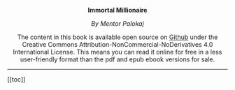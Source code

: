 <div style="text-align: center;">

**Immortal Millionaire**

*By Mentor Palokaj*

The content in this book is available open source on [Github](https://github.com/actuallymentor/immortal-millionaire/) under the Creative Commons Attribution-NonCommercial-NoDerivatives 4.0 International License. This means you can read it online for free in a less user-friendly format than the pdf and epub ebook versions for sale.

<hr />

</div>

[[toc]]
